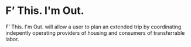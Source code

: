F’ This. I'm Out.
=================

F’ This. I'm Out. will allow a user to plan an extended trip by coordinating indepently operating providers of housing and consumers of transferrable labor.
